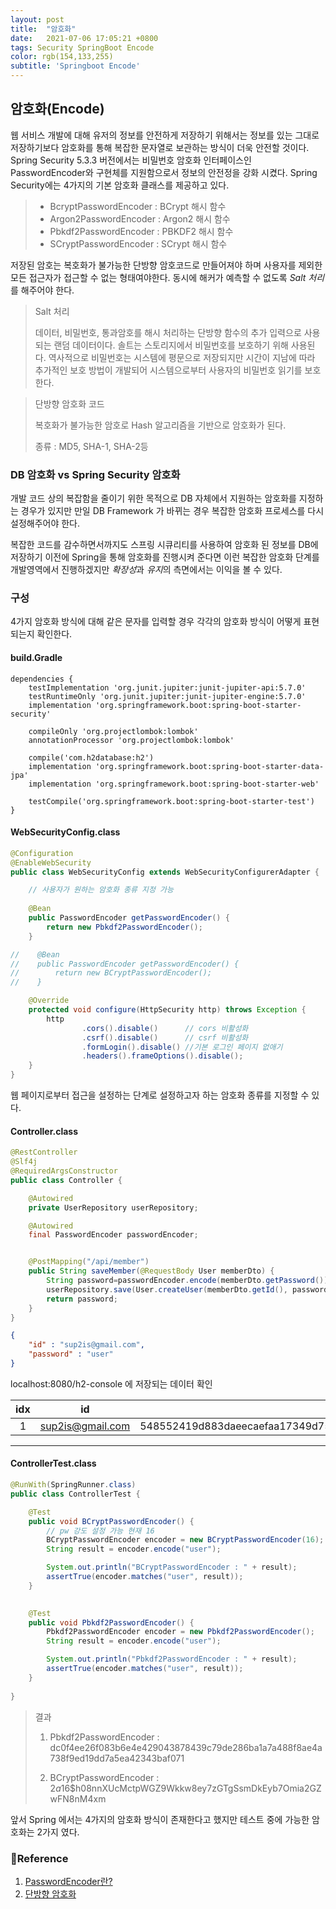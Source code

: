 ```yaml
---
layout: post
title:  "암호화"
date:   2021-07-06 17:05:21 +0800
tags: Security SpringBoot Encode
color: rgb(154,133,255)
subtitle: 'Springboot Encode'
---
```


## 암호화(Encode)

웹 서비스 개발에 대해 유저의 정보를 안전하게 저장하기 위해서는 정보를 있는 그대로 저장하기보다 암호화를 통해 복잡한 문자열로 보관하는 방식이 더욱 안전할 것이다.
Spring Security 5.3.3 버전에서는 비밀번호 암호화 인터페이스인 PasswordEncoder와 구현체를 지원함으로서 정보의 안전정을 강화 시켰다.
Spring Security에는 4가지의 기본 암호화 클래스를 제공하고 있다.

> * BcryptPasswordEncoder : BCrypt 해시 함수
> * Argon2PasswordEncoder : Argon2 해시 함수
> * Pbkdf2PasswordEncoder : PBKDF2 해시 함수
> * SCryptPasswordEncoder : SCrypt 해시 함수

저장된 암호는 복호화가 불가능한 단방향 암호코드로 만들어져야 하며 사용자를 제외한 모든 접근자가 접근할 수 없는 형태여야한다.
동시에 해커가 예측할 수 없도록 *Salt 처리*를 해주어야 한다.

> Salt 처리
>
> 데이터, 비밀번호, 통과암호를 해시 처리하는 단방향 함수의 추가 입력으로 사용되는 랜덤 데이터이다.
> 솔트는 스토리지에서 비밀번호를 보호하기 위해 사용된다.
> 역사적으로 비밀번호는 시스템에 평문으로 저장되지만 시간이 지남에 따라 추가적인 보호 방법이 개발되어
> 시스템으로부터 사용자의 비밀번호 읽기를 보호한다.

> 단방향 암호화 코드
>
> 복호화가 불가능한 암호로 Hash 알고리즘을 기반으로 암호화가 된다.
>
> 종류 : MD5, SHA-1, SHA-2등


### DB 암호화 vs Spring Security 암호화


개발 코드 상의 복잡함을 줄이기 위한 목적으로 DB 자체에서 지원하는 암호화를 지정하는 경우가 있지만 만일 DB Framework 가 바뀌는 경우 복잡한 암호화 프로세스를 다시 설정해주어야 한다.

복잡한 코드를 감수하면서까지도 스프링 시큐리티를 사용하여 암호화 된 정보를 DB에 저장하기 이전에 Spring을 통해 암호화를 진행시켜 준다면
이런 복잡한 암호화 단계를 개발영역에서 진행하겠지만 *확장성*과 *유지*의 측면에서는 이익을 볼 수 있다. 


### 구성
 4가지 암호화 방식에 대해 같은 문자를 입력할 경우 각각의 암호화 방식이 어떻게 표현되는지 확인한다.

#### build.Gradle
```
dependencies {
    testImplementation 'org.junit.jupiter:junit-jupiter-api:5.7.0'
    testRuntimeOnly 'org.junit.jupiter:junit-jupiter-engine:5.7.0'
    implementation 'org.springframework.boot:spring-boot-starter-security'

    compileOnly 'org.projectlombok:lombok'
    annotationProcessor 'org.projectlombok:lombok'

    compile('com.h2database:h2')
    implementation 'org.springframework.boot:spring-boot-starter-data-jpa'
    implementation 'org.springframework.boot:spring-boot-starter-web'

    testCompile('org.springframework.boot:spring-boot-starter-test')
}
```

#### WebSecurityConfig.class
```java
@Configuration
@EnableWebSecurity
public class WebSecurityConfig extends WebSecurityConfigurerAdapter {

    // 사용자가 원하는 암호화 종류 지정 가능
    
    @Bean
    public PasswordEncoder getPasswordEncoder() {
        return new Pbkdf2PasswordEncoder();
    }

//    @Bean
//    public PasswordEncoder getPasswordEncoder() {
//        return new BCryptPasswordEncoder();
//    }

    @Override
    protected void configure(HttpSecurity http) throws Exception {
        http
                .cors().disable()      // cors 비활성화
                .csrf().disable()      // csrf 비활성화
                .formLogin().disable() //기본 로그인 페이지 없애기
                .headers().frameOptions().disable();
    }
}
```
웹 페이지로부터 접근을 설정하는 단계로 설정하고자 하는 암호화 종류를 지정할 수 있다.


#### Controller.class
````java
@RestController
@Slf4j
@RequiredArgsConstructor
public class Controller {

    @Autowired
    private UserRepository userRepository;

    @Autowired
    final PasswordEncoder passwordEncoder;


    @PostMapping("/api/member")
    public String saveMember(@RequestBody User memberDto) {
        String password=passwordEncoder.encode(memberDto.getPassword());
        userRepository.save(User.createUser(memberDto.getId(), password));
        return password;
    }
}
````

```json
{
    "id" : "sup2is@gmail.com",
    "password" : "user"
}
```

localhost:8080/h2-console 에 저장되는 데이터 확인

|idx|id|password|
|:---:|:---:|:---:|
|1|sup2is@gmail.com	|548552419d883daeecaefaa17349d75d712c07120e87d4c219399e71e662da65cc916e9799873bdb|

---

#### ControllerTest.class
```java
@RunWith(SpringRunner.class)
public class ControllerTest {

    @Test
    public void BCryptPasswordEncoder() {
        // pw 강도 설정 가능 현재 16
        BCryptPasswordEncoder encoder = new BCryptPasswordEncoder(16);
        String result = encoder.encode("user");

        System.out.println("BCryptPasswordEncoder : " + result);
        assertTrue(encoder.matches("user", result));
    }
    

    @Test
    public void Pbkdf2PasswordEncoder() {
        Pbkdf2PasswordEncoder encoder = new Pbkdf2PasswordEncoder();
        String result = encoder.encode("user");

        System.out.println("Pbkdf2PasswordEncoder : " + result);
        assertTrue(encoder.matches("user", result));
    }
    
}
```
> 결과
> 1. Pbkdf2PasswordEncoder : dc0f4ee26f083b6e4e429043878439c79de286ba1a7a488f8ae4a738f9ed19dd7a5ea42343baf071
> 
> 2. BCryptPasswordEncoder : $2a$16$h08nnXUcMctpWGZ9Wkkw8ey7zGTgSsmDkEyb7Omia2GZwFN8nM4xm


앞서 Spring 에서는 4가지의 암호화 방식이 존재한다고 했지만 테스트 중에 가능한 암호화는 2가지 였다. 


### 🧾Reference
1. [PasswordEncoder란?](https://velog.io/@corgi/Spring-Security-PasswordEncoder%EB%9E%80-4kkyw8gi#argon2passwordencoder)
2. [단방향 암호화](https://koonsland.tistory.com/3)